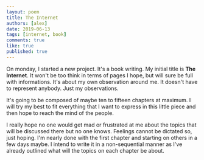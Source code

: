```yaml
---
layout: poem
title: The Internet
authors: [alex]
date: 2019-06-13
tags: [internet, book]
comments: true
like: true
published: true
---
```

On monday, I started a new project. It's a book writing. My initial title is **The Internet**. It won't be too think in terms of pages I hope, but will sure be full with informations. It's about my own observation around me. It doesn't have to represent anybody. Just my observations.  

It's going to be composed of maybe ten to fifteen chapters at maximum. I will try my best to fit everything that I want to express in this little piece and then hope to reach the mind of the people.  

I really hope no one would get mad or frustrated at me about the topics that will be discussed there but no one knows. Feelings cannot be dictated so, just hoping. I'm nearly done with the first chapter and starting on others in a few days maybe. I intend to write it in a non-sequential manner as I've already outlined what will the topics on each chapter be about.
